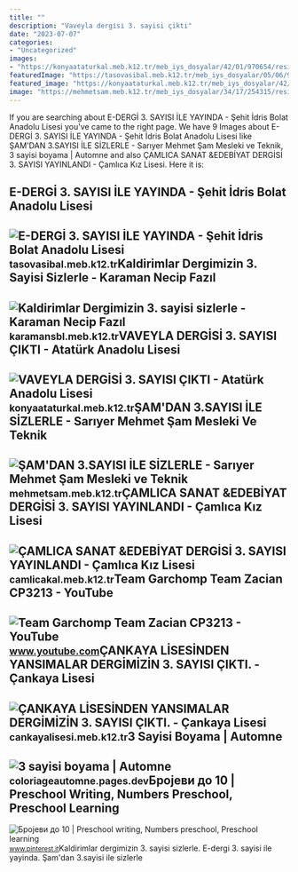 ```yaml
---
title: ""
description: "Vaveyla dergi̇si̇ 3. sayisi çikti"
date: "2023-07-07"
categories:
- "Uncategorized"
images:
- "https://konyaataturkal.meb.k12.tr/meb_iys_dosyalar/42/01/970654/resimler/2022_01/k_30202244_Vaveyla-Dergisi-3.Sayi.jpg"
featuredImage: "https://tasovasibal.meb.k12.tr/meb_iys_dosyalar/05/06/959649/resimler/2022_06/k_20113625_mas.jpg"
featured_image: "https://konyaataturkal.meb.k12.tr/meb_iys_dosyalar/42/01/970654/resimler/2022_01/k_30202244_Vaveyla-Dergisi-3.Sayi.jpg"
image: "https://mehmetsam.meb.k12.tr/meb_iys_dosyalar/34/17/254315/resimler/2022_06/k_20232304_Ekran-goruntusu-2022-06-20-232240.jpg"
---
```


If you are searching about E-DERGİ 3. SAYISI İLE YAYINDA - Şehit İdris Bolat Anadolu Lisesi you've came to the right page. We have 9 Images about E-DERGİ 3. SAYISI İLE YAYINDA - Şehit İdris Bolat Anadolu Lisesi like ŞAM'DAN 3.SAYISI İLE SİZLERLE - Sarıyer Mehmet Şam Mesleki ve Teknik, 3 sayisi boyama | Automne and also ÇAMLICA SANAT &amp;EDEBİYAT DERGİSİ 3. SAYISI YAYINLANDI - Çamlıca Kız Lisesi. Here it is:

E-DERGİ 3. SAYISI İLE YAYINDA - Şehit İdris Bolat Anadolu Lisesi
----------------------------------------------------------------

 ![E-DERGİ 3. SAYISI İLE YAYINDA - Şehit İdris Bolat Anadolu Lisesi](https://tasovasibal.meb.k12.tr/meb_iys_dosyalar/05/06/959649/resimler/2022_06/k_20113625_mas.jpg) <small>tasovasibal.meb.k12.tr</small>Kaldirimlar Dergimizin 3. Sayisi Sizlerle - Karaman Necip Fazıl
---------------------------------------------------------------

 ![Kaldirimlar Dergimizin 3. sayisi sizlerle - Karaman Necip Fazıl](https://karamansbl.meb.k12.tr/meb_iys_dosyalar/70/01/972285/resimler/2022_06/k_26233616_kaldirimlar-2.jpg) <small>karamansbl.meb.k12.tr</small>VAVEYLA DERGİSİ 3. SAYISI ÇIKTI - Atatürk Anadolu Lisesi
--------------------------------------------------------

 ![VAVEYLA DERGİSİ 3. SAYISI ÇIKTI - Atatürk Anadolu Lisesi](https://konyaataturkal.meb.k12.tr/meb_iys_dosyalar/42/01/970654/resimler/2022_01/k_30202244_Vaveyla-Dergisi-3.Sayi.jpg) <small>konyaataturkal.meb.k12.tr</small>ŞAM'DAN 3.SAYISI İLE SİZLERLE - Sarıyer Mehmet Şam Mesleki Ve Teknik
--------------------------------------------------------------------

 ![ŞAM'DAN 3.SAYISI İLE SİZLERLE - Sarıyer Mehmet Şam Mesleki ve Teknik](https://mehmetsam.meb.k12.tr/meb_iys_dosyalar/34/17/254315/resimler/2022_06/k_20232304_Ekran-goruntusu-2022-06-20-232240.jpg) <small>mehmetsam.meb.k12.tr</small>ÇAMLICA SANAT &amp;EDEBİYAT DERGİSİ 3. SAYISI YAYINLANDI - Çamlıca Kız Lisesi
-----------------------------------------------------------------------------

 ![ÇAMLICA SANAT &EDEBİYAT DERGİSİ 3. SAYISI YAYINLANDI - Çamlıca Kız Lisesi](https://camlicakal.meb.k12.tr/meb_iys_dosyalar/34/22/967314/resimler/2022_03/k_14135941_dergi-kapak.jpg) <small>camlicakal.meb.k12.tr</small>Team Garchomp Team Zacian CP3213 - YouTube
------------------------------------------

 ![Team Garchomp Team Zacian CP3213 - YouTube](https://i.ytimg.com/vi/HYLCwcE-Dgc/maxres2.jpg?sqp=-oaymwEoCIAKENAF8quKqQMcGADwAQH4AYwCgALgA4oCDAgAEAEYRSBHKGUwDw==&rs=AOn4CLC_ulBvmvqa2cf2uT56Qfk3FCYaDA) <small>www.youtube.com</small>ÇANKAYA LİSESİNDEN YANSIMALAR DERGİMİZİN 3. SAYISI ÇIKTI. - Çankaya Lisesi
--------------------------------------------------------------------------

 ![ÇANKAYA LİSESİNDEN YANSIMALAR DERGİMİZİN 3. SAYISI ÇIKTI. - Çankaya Lisesi](https://cankayalisesi.meb.k12.tr/meb_iys_dosyalar/06/06/972481/resimler/2023_01/k_13233212_aaa.jpg) <small>cankayalisesi.meb.k12.tr</small>3 Sayisi Boyama | Automne
-------------------------

 ![3 sayisi boyama | Automne](https://i.pinimg.com/originals/a9/31/6a/a9316ad13abc09e34cc12808ac191d9f.jpg) <small>coloriageautomne.pages.dev</small>Бројеви до 10 | Preschool Writing, Numbers Preschool, Preschool Learning
------------------------------------------------------------------------

 ![Бројеви до 10 | Preschool writing, Numbers preschool, Preschool learning](https://i.pinimg.com/originals/7d/a1/77/7da1779390fff3d2469544699cd2099d.jpg) <small>www.pinterest.it</small>Kaldirimlar dergimizin 3. sayisi sizlerle. E-dergi̇ 3. sayisi i̇le yayinda. Şam'dan 3.sayisi i̇le si̇zlerle
